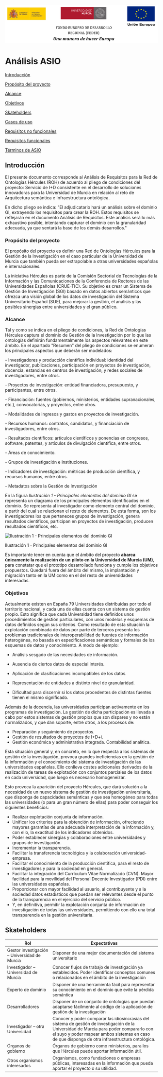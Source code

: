 ![](./images/logos_feder.png)

# Análisis ASIO



[Introducción](#introducción)

[Propósito del proyecto](#propósito-del-proyecto)

[Alcance](#alcance)

[Objetivos](#objetivos)

[Skateholders](#skateholders)

[Casos de uso](./Casos%20de%20uso.md)

[Requisitos no funcionales](./Requisitos%20no%20funcionales.md)

[Requisitos funcionales](./Requisitos%20funcionales.md)

[Términos de ASIO](./Términos.md)



## Introducción

El presente documento corresponde al Análisis de Requisitos para la Red de Ontologías Hércules (ROH) de acuerdo al pliego de condiciones del proyecto: Servicio de I+D consistente en el desarrollo de soluciones innovadoras para la Universidad de Murcia en relación al reto de Arquitectura semántica e Infraestructura ontológica.  

En dicho pliego se indica: "El adjudicatario hará un análisis sobre el dominio GI, extrayendo los requisitos para crear la ROH. Estos requisitos se reflejarán en el documento Análisis de Requisitos. Este análisis será lo más exhaustivo posible, intentando capturar el dominio con la granularidad adecuada, ya que sentará la base de los demás desarrollos." 



### Propósito del proyecto

El propósito del proyecto es definir una Red de Ontologías Hércules para la Gestión de la Investigación en el caso particular de la Universidad de Murcia que también pueda ser extrapolable a otras universidades españolas e internacionales. 

La iniciativa Hércules es parte de la Comisión Sectorial de Tecnologías de la Información y las
Comunicaciones de la Conferencia de Rectores de las Universidades Españolas (CRUE-TIC). Su objetivo
es crear un Sistema de Gestión de Investigación (SGI) basado en datos abiertos semánticos que ofrezca
una visión global de los datos de investigación del Sistema Universitario Español (SUE), para mejorar la
gestión, el análisis y las posibles sinergias entre universidades y el gran público.



### Alcance

Tal y como se indica en el pliego de condiciones, la Red de Ontologías Hércules captura el dominio de Gestión de la Investigación por lo que las ontologías definirán fundamentalmente los aspectos relevantes en este ámbito. En el apartado "Resumen" del pliego de condiciones se enumeran los principales aspectos que deberán ser modelados:

\-   Investigadores y producción científica individual: identidad del investigador, publicaciones, participación en proyectos de investigación, docencia, estancias en centros de investigación, y redes sociales de investigadores, entre otros.

\-   Proyectos de investigación: entidad financiadora, presupuesto, y participantes, entre otros.

\-   Financiación: fuentes (gobiernos, ministerios, entidades supranacionales, etc.), convocatorias, y proyectos, entre otros.

\-   Modalidades de ingresos y gastos en proyectos de investigación.

\-   Recursos humanos: contratos, candidatos, y financiación de investigadores, entre otros.

\-   Resultados científicos: artículos científicos y ponencias en congresos, software, patentes, y artículos de divulgación científica, entre otros.

\-   Áreas de conocimiento.

\-   Grupos de investigación e instituciones.

\-   Indicadores de investigación: métricas de producción científica, y recursos humanos, entre otros.

\-   Metadatos sobre la Gestión de Investigación



En la figura *Ilustración 1 - Principales elementos del dominio GI* se representa un diagrama de los principales elementos identificados en el dominio. Se representa al investigador como elemento central del dominio, a partir del cual se relacionan el resto de elementos. De esta forma, son los investigadores los que perteneces grupos de investigación, genera resultados científicos, participan en proyectos de investigación, producen resultados científicos, etc. 



![Ilustración 1 - Principales elementos del dominio GI](./images/Ilustración1-Principales-elementos-del-dominio-GI.jpg)                               

Ilustración 1 - Principales elementos del dominio GI



Es importante tener en cuenta que el ámbito del proyecto **abarca únicamente la realización de un**
**piloto en la Universidad de Murcia (UM)**, para constatar que el prototipo desarrollado funciona y cumple
los objetivos propuestos. Quedará fuera del ámbito del mismo, la implantación y migración tanto en la
UM como en el del resto de universidades interesadas.



### Objetivos

Actualmente existen en España 79 Universidades distribuidas por todo el territorio nacional, y cada
una de ellas cuenta con un sistema de gestión propio. Esto significa que cada Universidad tiene definidos
unos procedimientos de gestión particulares, con unos modelos y esquemas de datos definidos según sus
criterios. Como resultado de esta situación la explotación combinada de datos por parte de terceros
presenta los problemas tradicionales de interoperabilidad de fuentes de información heterogénea, no
basada en especificaciones semánticas y formales de los esquemas de datos y conocimiento. A modo de
ejemplo:

- Análisis sesgado de las necesidades de información.

- Ausencia de ciertos datos de especial interés.

- Aplicación de clasificaciones incompatibles de los datos.

- Representación de entidades a distinto nivel de granularidad.

- Dificultad para discernir si los datos procedentes de distintas fuentes tienen el mismo
  significado.

  

Además de la docencia, las universidades participan activamente en los programas de investigación. La
gestión de dicha participación es llevada a cabo por estos sistemas de gestión propios que son dispares y
no están normalizados, y que dan soporte, entre otros, a los procesos de:

- Preparación y seguimiento de proyectos.
- Gestión de resultados de proyectos de I+D+i.
- Gestión económica y administrativa integrada. Contabilidad analítica.



Esta situación general y, en concreto, en lo que respecta a los sistemas de gestión de la investigación, provoca grandes ineficiencias en la gestión de la información y el conocimiento del sistema de investigación de las universidades españolas. Ello conlleva costes adicionales derivados de la realización de tareas de explotación con conjuntos parciales de los datos en cada universidad, que luego es necesario homogeneizar.

Esto provoca la aparición del proyecto Hércules, que dará solución a la necesidad de un nuevo sistema de gestión de investigación universitaria, que disponga de capacidades semánticas y que sea homogéneo para todas las universidades (o para un gran número de ellas) para poder conseguir los siguientes beneficios:

- Realizar explotación conjunta de información.
- Unificar los criterios para la obtención de información, ofreciendo mayores garantías de una
  adecuada interpretación de la información y, con ello, la exactitud de los indicadores obtenidos.
- Poder establecer sinergias y colaboraciones entre universidades y grupos de investigación.
- Incrementar la transparencia.
- Facilitar la transferencia tecnológica y la colaboración universidad-empresa.
- Facilitar el conocimiento de la producción científica, para el resto de investigadores y para la
  sociedad en general.
- Facilitar la integración del Currículum Vitae Normalizado (CVN). Mayor facilidad para la
  movilidad del Personal Docente Investigador (PDI) entre las universidades españolas.
- Proporcionar con mayor facilidad al usuario, al contribuyente y a la sociedad datos estadísticos
  que puedan ser relevantes desde el punto de la transparencia en el ejercicio del servicio público.
- Y, en definitiva, permitir la explotación conjunta de información de investigación de todas las
  universidades, permitiendo con ello una total transparencia en la gestión universitaria.



## Skateholders



| Rol                                           | Expectativas                                                 |
| --------------------------------------------- | ------------------------------------------------------------ |
| Gestor  investigación – Universidad de Murcia | Disponer  de una mejor documentación del sistema universitario |
| Investigador  – Universidad de Murcia         | Conocer  flujos de trabajo de investigación ya establecidos. Poder identificar  conceptos comunes o relacionados en el ámbito de la investigación |
| Experto de  dominio                           | Disponer  de una herramienta fácil para representar su conocimiento en el dominio que  evite la pérdida semántica |
| Desarrolladores                               | Disponer  de un conjunto de ontologías que puedan adaptarse fácilmente al código de la  aplicación de gestión de la investigación |
| Investigador  – otra Universidad              | Conocer y  poder comparar las idiosincrasias del sistema de gestión de investigación de  la Universidad de Murcia para poder compararlo con el suyo y poder mapear  ambos sistemas en caso de que disponga de otra infraestructura ontológica. |
| Órganos de gobierno                           | Órganos de gobierno como ministerios, para los que Hércules puede aportar información útil. |
| Otros organismos interesados                  | Organismos, como fundaciones o empresas públicas, interesadas en la información que pueda aportar el proyecto o su utilidad. |


